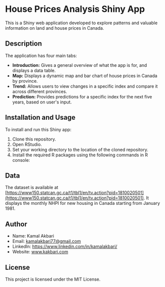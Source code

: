 # House Prices Analysis Shiny App

This is a Shiny web application developed to explore patterns and valuable information on land and house prices in Canada.

## Description

The application has four main tabs:

- **Introduction:** Gives a general overview of what the app is for, and displays a data table.
- **Map:** Displays a dynamic map and bar chart of house prices in Canada by province.
- **Trend:** Allows users to view changes in a specific index and compare it across different provinces.
- **Prediction:** Provides predictions for a specific index for the next five years, based on user's input.

## Installation and Usage

To install and run this Shiny app:

1. Clone this repository.
2. Open RStudio.
3. Set your working directory to the location of the cloned repository.
4. Install the required R packages using the following commands in R console:


## Data

The dataset is available at [https://www150.statcan.gc.ca/t1/tbl1/en/tv.action?pid=1810020501](https://www150.statcan.gc.ca/t1/tbl1/en/tv.action?pid=1810020501). It displays the monthly NHPI for new housing in Canada starting from January 1981.



## Author
- Name: Kamal Akbari
- Email: kamalakbari77@gmail.com
- LinkedIn: https://www.linkedin.com/in/kamalakbari/
- Website: www.kakbari.com

## License

This project is licensed under the MIT License.
